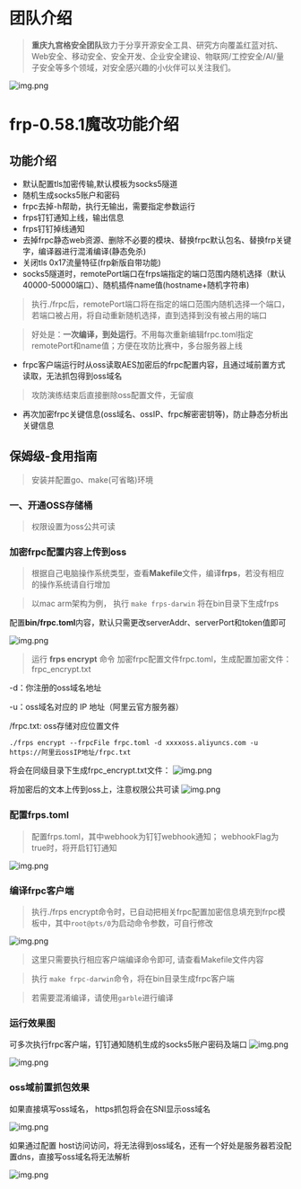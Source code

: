 # 团队介绍
> **重庆九宫格安全团队**致力于分享开源安全工具、研究方向覆盖红蓝对抗、Web安全、移动安全、安全开发、企业安全建设、物联网/工控安全/AI/量子安全等多个领域，对安全感兴趣的小伙伴可以关注我们。

![img.png](./img/logo.png)


# frp-0.58.1魔改功能介绍

## 功能介绍
- 默认配置tls加密传输,默认模板为socks5隧道
- 随机生成socks5账户和密码
- frpc去掉-h帮助，执行无输出，需要指定参数运行
- frps钉钉通知上线，输出信息
- frps钉钉掉线通知
- 去掉frpc静态web资源、删除不必要的模块、替换frpc默认包名、替换frp关键字，编译器进行混淆编译(静态免杀)
- 关闭tls 0x17流量特征(frp新版自带功能)
- socks5隧道时，remotePort端口在frps端指定的端口范围内随机选择（默认40000-50000端口）、随机插件name值(hostname+随机字符串)
> 执行./frpc后，remotePort端口将在指定的端口范围内随机选择一个端口，若端口被占用，将自动重新随机选择，直到选择到没有被占用的端口

> 好处是：**一次编译，到处运行**。不用每次重新编辑frpc.toml指定remotePort和name值；方便在攻防比赛中，多台服务器上线

- frpc客户端运行时从oss读取AES加密后的frpc配置内容，且通过域前置方式读取，无法抓包得到oss域名
> 攻防演练结束后直接删除oss配置文件，无留痕

- 再次加密frpc关键信息(oss域名、ossIP、frpc解密密钥等)，防止静态分析出关键信息

## 保姆级-食用指南
> 安装并配置go、make(可省略)环境

### 一、开通OSS存储桶
> 权限设置为oss公共可读

### 加密frpc配置内容上传到oss

> 根据自己电脑操作系统类型，查看**Makefile**文件，编译**frps**，若没有相应的操作系统请自行增加

> 以mac arm架构为例， 执行 `make frps-darwin` 将在bin目录下生成frps

配置**bin/frpc.toml**内容，默认只需更改serverAddr、serverPort和token值即可

![img.png](./img/1.png)

> 运行 **frps encrypt** 命令 加密frpc配置文件frpc.toml，生成配置加密文件：frpc_encrypt.txt

-d：你注册的oss域名地址

-u：oss域名对应的 IP 地址（阿里云官方服务器）

/frpc.txt: oss存储对应位置文件

```shell
./frps encrypt --frpcFile frpc.toml -d xxxxoss.aliyuncs.com -u https://阿里云ossIP地址/frpc.txt
```

将会在同级目录下生成frpc_encrypt.txt文件：
![img.png](./img/2.png)

将加密后的文本上传到oss上，注意权限公共可读
![img.png](./img/3.png)


### 配置frps.toml
> 配置frps.toml，其中webhook为钉钉webhook通知；
> webhookFlag为true时，将开启钉钉通知

![img.png](./img/4.png)


### 编译frpc客户端
> 执行./frps encrypt命令时，已自动把相关frpc配置加密信息填充到frpc模板中，其中`root@pts/0`为启动命令参数，可自行修改

![img.png](./img/5.png)

> 这里只需要执行相应客户端编译命令即可, 请查看Makefile文件内容

> 执行 `make frpc-darwin`命令，将在bin目录生成frpc客户端

> 若需要混淆编译，请使用`garble`进行编译

### 运行效果图

可多次执行frpc客户端，钉钉通知随机生成的socks5账户密码及端口
![img.png](./img/6.png)

![img.png](./img/7.png)


### oss域前置抓包效果
如果直接填写oss域名， https抓包将会在SNI显示oss域名

![img.png](./img/8.png)

如果通过配置 host访问访问，将无法得到oss域名，还有一个好处是服务器若没配置dns，直接写oss域名将无法解析

![img.png](./img/9.png)

## 
